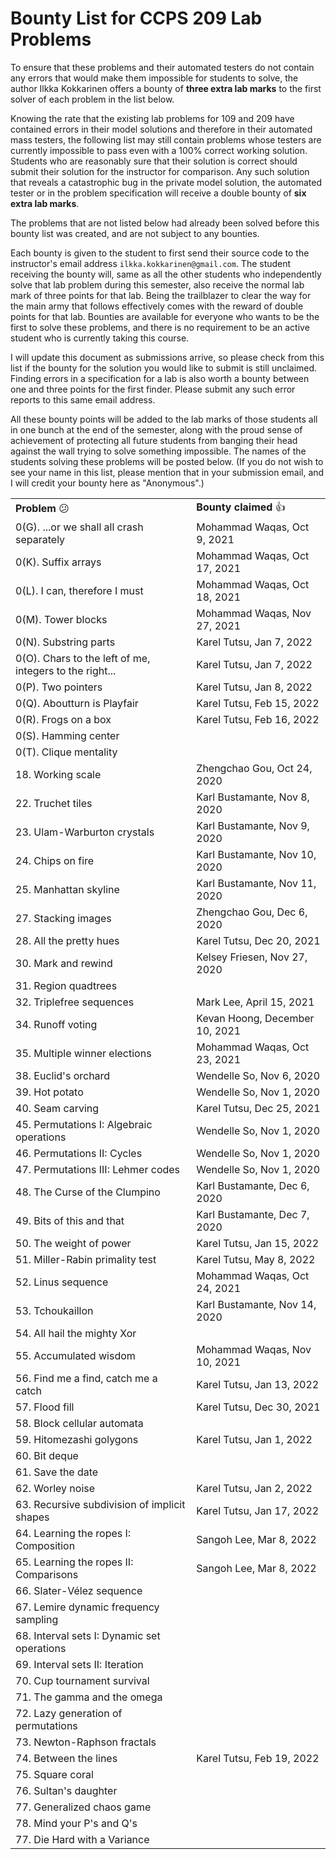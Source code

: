 <!-- Output copied to clipboard! -->

<!-----
NEW: Check the "Suppress top comment" option to remove this info from the output.

Conversion time: 0.58 seconds.


Using this Markdown file:

1. Paste this output into your source file.
2. See the notes and action items below regarding this conversion run.
3. Check the rendered output (headings, lists, code blocks, tables) for proper
   formatting and use a linkchecker before you publish this page.

Conversion notes:

* Docs to Markdown version 1.0β29
* Thu Oct 22 2020 07:31:59 GMT-0700 (PDT)
* Source doc: Bug Bounty List for CCPS 209
* Tables are currently converted to HTML tables.
----->



# Bounty List for CCPS 209 Lab Problems

To ensure that these problems and their automated testers do not contain any errors that would make them impossible for students to solve, the author Ilkka Kokkarinen offers a bounty of **three extra lab marks** to the first solver of each problem in the list below.

Knowing the rate that the existing lab problems for 109 and 209 have contained errors in their model solutions and therefore in their automated mass testers, the following list may still contain problems whose testers are currently impossible to pass even with a 100% correct working solution. Students who are reasonably sure that their solution is correct should submit their solution for the instructor for comparison. Any such solution that reveals a catastrophic bug in the private model solution, the automated tester or in the problem specification will receive a double bounty of **six extra lab marks**.  

The problems that are not listed below had already been solved before this bounty list was created, and are not subject to any bounties.

Each bounty is given to the student to first send their source code to the instructor's email address `ilkka.kokkarinen@gmail.com`. The student receiving the bounty will, same as all the other students who independently solve that lab problem during this semester, also receive the normal lab mark of three points for that lab. Being the trailblazer to clear the way for the main army that follows effectively comes with the reward of double points for that lab. Bounties are available for everyone who wants to be the first to solve these problems, and there is no requirement to be an active student who is currently taking this course. 

I will update this document as submissions arrive, so please check from this list if the bounty for the solution you would like to submit is still unclaimed. Finding errors in a specification for a lab is also worth a bounty between one and three points for the first finder. Please submit any such error reports to this same email address.

All these bounty points will be added to the lab marks of those students all in one bunch at the end of the semester, along with the proud sense of achievement of protecting all future students from banging their head against the wall trying to solve something impossible. The names of the students solving these problems will be posted below. (If you do not wish to see your name in this list, please mention that in your submission email, and I will credit your bounty here as "Anonymous".)


<table>
  <tr>
   <td><strong>Problem </strong>😕
   </td>
   <td><strong>Bounty claimed </strong>👍
   </td>
  </tr>
  <tr>
  <td>0(G). ...or we shall all crash separately
  </td>
  <td>Mohammad Waqas, Oct 9, 2021
  </td>
  </tr>
  <tr>
  <td>0(K). Suffix arrays
  </td>
  <td>Mohammad Waqas, Oct 17, 2021
  </td>
  </tr>
  <tr>
  <td>0(L). I can, therefore I must
  </td>
  <td>Mohammad Waqas, Oct 18, 2021
  </td>
  </tr>
   <tr>
  <td>0(M). Tower blocks
  </td>
  <td>Mohammad Waqas, Nov 27, 2021
  </td>
  </tr>
  <tr>
  <td>0(N). Substring parts
  </td>
  <td>Karel Tutsu, Jan 7, 2022
  </td>
  </tr>
  <tr>
  <td>0(O). Chars to the left of me, integers to the right...
  </td>
  <td>Karel Tutsu, Jan 7, 2022
  </td>
  </tr>
  <tr>
  <td>0(P). Two pointers
  </td>
  <td>Karel Tutsu, Jan 8, 2022
  </td>
  </tr>
   <tr>
  <td>0(Q). Aboutturn is Playfair
  </td>
  <td>Karel Tutsu, Feb 15, 2022
  </td>
  </tr>
  <tr>
  <td>0(R). Frogs on a box
  </td>
  <td>Karel Tutsu, Feb 16, 2022
  </td>
  </tr>
   <tr>
  <td>0(S). Hamming center
  </td>
  <td>
  </td>
  </tr>
   <tr>
  <td>0(T). Clique mentality
  </td>
  <td>
  </td>
  </tr>
  <tr>
   <td>18. Working scale
   </td>
   <td>Zhengchao Gou, Oct 24, 2020
   </td>
  </tr>
  <tr>
   <td>22. Truchet tiles
   </td>
   <td>Karl Bustamante, Nov 8, 2020
   </td>
  </tr>
  <tr>
   <td>23. Ulam-Warburton crystals
   </td>
   <td>Karl Bustamante, Nov 9, 2020
   </td>
  </tr>
  <tr>
   <td>24. Chips on fire 
   </td>
   <td>Karl Bustamante, Nov 10, 2020
   </td>
  </tr>
  <tr>
   <td>25. Manhattan skyline
   </td>
   <td>Karl Bustamante, Nov 11, 2020
   </td>
  </tr>
  <tr>
   <td>27. Stacking images
   </td>
   <td>Zhengchao Gou, Dec 6, 2020
   </td>
  </tr>
  <tr>
   <td>28. All the pretty hues
   </td>
   <td>Karel Tutsu, Dec 20, 2021
   </td>
  </tr>
  <tr>
   <td>30. Mark and rewind
   </td>
   <td>Kelsey Friesen, Nov 27, 2020
   </td>
  </tr>
  <tr>
   <td>31. Region quadtrees
   </td>
   <td>
   </td>
  </tr>
  <tr>
   <td>32. Triplefree sequences
   </td>
   <td>Mark Lee, April 15, 2021
   </td>
  </tr>
  <tr>
   <td>34. Runoff voting
   </td>
   <td>Kevan Hoong, December 10, 2021
   </td>
  </tr>
  <tr>
   <td>35. Multiple winner elections
   </td>
   <td>Mohammad Waqas, Oct 23, 2021
   </td>
  </tr>
  <tr>
   <td>38. Euclid's orchard
   </td>
   <td>Wendelle So, Nov 6, 2020
   </td>
  </tr>
  <tr>
   <td>39. Hot potato
   </td>
   <td>Wendelle So, Nov 1, 2020
   </td>
  </tr>
  <tr>
   <td>40. Seam carving
   </td>
   <td>Karel Tutsu, Dec 25, 2021
   </td>
  </tr>
  <tr>
   <td>45. Permutations I: Algebraic operations
   </td>
   <td>Wendelle So, Nov 1, 2020
   </td>
  </tr>
  <tr>
   <td>46. Permutations II: Cycles
   </td>
   <td>Wendelle So, Nov 1, 2020
   </td>
  </tr>
  <tr>
   <td>47. Permutations III: Lehmer codes
   </td>
   <td>Wendelle So, Nov 1, 2020
   </td>
  </tr>
  <tr>
   <td>48. The Curse of the Clumpino
   </td>
   <td>Karl Bustamante, Dec 6, 2020
   </td>
  </tr>
  <tr>
   <td>49. Bits of this and that
   </td>
   <td>Karl Bustamante, Dec 7, 2020
   </td>
  </tr>
  <tr>
   <td>50. The weight of power
   </td>
   <td>Karel Tutsu, Jan 15, 2022
   </td>
  </tr>
  <tr>
   <td>51. Miller-Rabin primality test
   </td>
   <td>Karel Tutsu, May 8, 2022
   </td>
  </tr>
  <tr>
   <td>52. Linus sequence
   </td>
   <td>Mohammad Waqas, Oct 24, 2021
   </td>
  </tr>
  <tr>
   <td>53. Tchoukaillon
   </td>
   <td>Karl Bustamante, Nov 14, 2020
   </td>
  </tr>
   <tr>
   <td>54. All hail the mighty Xor
   </td>
   <td>
   </td>
  </tr>
   <tr>
   <td>55. Accumulated wisdom
   </td>
   <td>Mohammad Waqas, Nov 10, 2021
   </td>
  </tr>
   <tr>
   <td>56. Find me a find, catch me a catch
   </td>
   <td>Karel Tutsu, Jan 13, 2022
   </td>
  </tr>
   <tr>
   <td>57. Flood fill
   </td>
   <td>Karel Tutsu, Dec 30, 2021
   </td>
  </tr>
   <tr>
   <td>58. Block cellular automata
   </td>
   <td>
   </td>
  </tr>
   <tr>
   <td>59. Hitomezashi golygons
   </td>
   <td>Karel Tutsu, Jan 1, 2022
   </td>
  </tr>
   <tr>
   <td>60. Bit deque
   </td>
   <td>
   </td>
  </tr>
   <tr>
   <td>61. Save the date
   </td>
   <td>
   </td>
  </tr>
   <tr>
   <td>62. Worley noise
   </td>
   <td>Karel Tutsu, Jan 2, 2022
   </td>
  </tr>
   <tr>
   <td>63. Recursive subdivision of implicit shapes
   </td>
   <td>Karel Tutsu, Jan 17, 2022
   </td>
  </tr>
   <tr>
   <td>64. Learning the ropes I: Composition
   </td>
   <td>Sangoh Lee, Mar 8, 2022
   </td>
  </tr>
   <tr>
   <td>65. Learning the ropes II: Comparisons
   </td>
   <td>Sangoh Lee, Mar 8, 2022
   </td>
  </tr>
   <tr>
   <td>66. Slater-Vélez sequence
   </td>
   <td>
   </td>
  </tr>
   <tr>
   <td>67. Lemire dynamic frequency sampling 
   </td>
   <td>
   </td>
  </tr>
   <tr>
   <td>68. Interval sets I: Dynamic set operations 
   </td>
   <td>
   </td>
  </tr>
   <tr>
   <td>69. Interval sets II: Iteration 
   </td>
   <td>
   </td>
  </tr>
   <tr>
   <td>70. Cup tournament survival
   </td>
   <td>
   </td>
  </tr>
   <tr>
   <td>71. The gamma and the omega
   </td>
   <td>
   </td>
  </tr>
   <tr>
   <td>72. Lazy generation of permutations
   </td>
   <td>
   </td>
  </tr>
   <tr>
   <td>73. Newton-Raphson fractals
   </td>
   <td>
   </td>
  </tr>
   <tr>
  <td>74. Between the lines
  </td>
  <td>Karel Tutsu, Feb 19, 2022
  </td>
  </tr>
   <tr>
  <td>75. Square coral
  </td>
  <td>
  </td>
  </tr>
   <tr>
  <td>76. Sultan's daughter
  </td>
  <td>
  </td>
  </tr>
   <tr>
  <td>77. Generalized chaos game
  </td>
  <td>
  </td>
  </tr>
   <tr>
  <td>78. Mind your P's and Q's
  </td>
  <td>
  </td>
  </tr>
   <tr>
  <td>77. Die Hard with a Variance
  </td>
  <td>
  </td>
  </tr>
</table>

